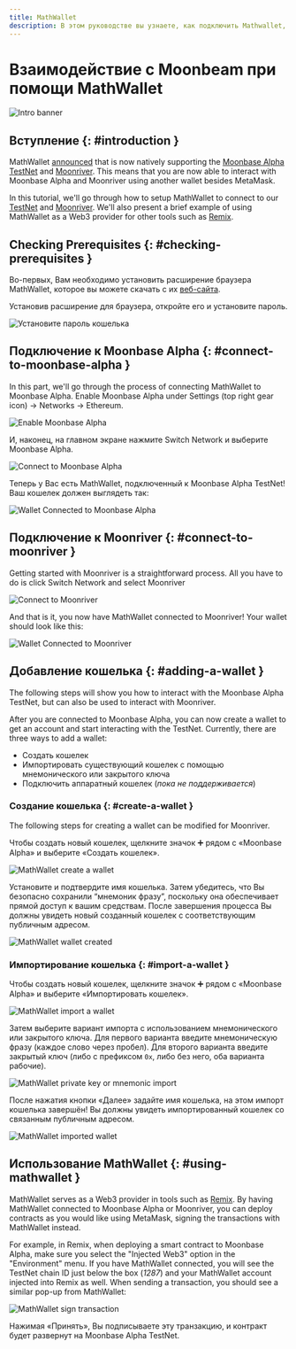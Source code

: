 ```yaml
---
title: MathWallet
description: В этом руководстве вы узнаете, как подключить Mathwallet, браузерный кошелек, работающий с Ethereum, к Moonbeam.
---
```


# Взаимодействие с Moonbeam при помощи MathWallet
 
![Intro banner](/images/mathwallet/mathwallet-banner.png)

## Вступление {: #introduction } 

MathWallet [announced](https://mathwallet.org/moonbeam-wallet/en/) that is now natively supporting the [Moonbase Alpha TestNet](/networks/moonbase/) and [Moonriver](/networks/moonriver/). This means that you are now able to interact with Moonbase Alpha and Moonriver using another wallet besides MetaMask.

In this tutorial, we'll go through how to setup MathWallet to connect to our [TestNet](#connect-to-moonbase-alpha) and [Moonriver](#connect-to-moonriver). We'll also present a brief example of using MathWallet as a Web3 provider for other tools such as [Remix](/integrations/remix/).

## Checking Prerequisites {: #checking-prerequisites } 

Во-первых, Вам необходимо установить расширение браузера MathWallet, которое вы можете скачать с их [веб-сайта](https://mathwallet.org/en-us/).

Установив расширение для браузера, откройте его и установите пароль.

![Установите пароль кошелька](/images/mathwallet/mathwallet-images-1.png)
## Подключение к Moonbase Alpha {: #connect-to-moonbase-alpha } 

In this part, we'll go through the process of connecting MathWallet to Moonbase Alpha. Enable Moonbase Alpha under Settings (top right gear icon) -> Networks -> Ethereum.

![Enable Moonbase Alpha](/images/mathwallet/mathwallet-images-2.png)

И, наконец, на главном экране нажмите Switch Network и выберите Moonbase Alpha.

![Connect to Moonbase Alpha](/images/mathwallet/mathwallet-images-3.png)

Теперь у Вас есть MathWallet, подключенный к Moonbase Alpha TestNet! Ваш кошелек должен выглядеть так:

![Wallet Connected to Moonbase Alpha](/images/mathwallet/mathwallet-images-4.png)

## Подключение к Moonriver {: #connect-to-moonriver } 

Getting started with Moonriver is a straightforward process. All you have to do is click Switch Network and select Moonriver

![Connect to Moonriver](/images/mathwallet/mathwallet-images-5.png)

And that is it, you now have MathWallet connected to Moonriver! Your wallet should look like this:

![Wallet Connected to Moonriver](/images/mathwallet/mathwallet-images-6.png)

## Добавление кошелька {: #adding-a-wallet } 

The following steps will show you how to interact with the Moonbase Alpha TestNet, but can also be used to interact with Moonriver.

After you are connected to Moonbase Alpha, you can now create a wallet to get an account and start interacting with the TestNet. Currently, there are three ways to add a wallet:

 - Создать кошелек
 - Импортировать существующий кошелек с помощью мнемонического или закрытого ключа
 - Подключить аппаратный кошелек (_пока не поддерживается_)

### Создание кошелька {: #create-a-wallet } 

The following steps for creating a wallet can be modified for Moonriver.

Чтобы создать новый кошелек, щелкните значок :heavy_plus_sign: рядом с «Moonbase Alpha» и выберите «Создать кошелек».

![MathWallet create a wallet](/images/mathwallet/mathwallet-images-7.png)

Установите и подтвердите имя кошелька. Затем убедитесь, что Вы безопасно сохранили “мнемоник фразу”, поскольку она обеспечивает прямой доступ к вашим средствам. После завершения процесса Вы должны увидеть новый созданный кошелек с соответствующим публичным адресом.

![MathWallet wallet created](/images/mathwallet/mathwallet-images-8.png)

### Импортирование кошелька {: #import-a-wallet } 

Чтобы создать новый кошелек, щелкните значок :heavy_plus_sign: рядом с «Moonbase Alpha» и выберите «Импортировать кошелек».

![MathWallet import a wallet](/images/mathwallet/mathwallet-images-9.png)

Затем выберите вариант импорта с использованием мнемонического или закрытого ключа. Для первого варианта введите мнемоническую фразу (каждое слово через пробел). Для второго варианта введите закрытый ключ (либо с префиксом `0x`, либо без него, оба варианта рабочие).

![MathWallet private key or mnemonic import](/images/mathwallet/mathwallet-images-10.png)

После нажатия кнопки «Далее» задайте имя кошелька, на этом импорт кошелька завершён! Вы должны увидеть импортированный кошелек со связанным публичным адресом.

![MathWallet imported wallet](/images/mathwallet/mathwallet-images-11.png)

## Использование MathWallet {: #using-mathwallet } 

MathWallet serves as a Web3 provider in tools such as [Remix](/integrations/remix/). By having MathWallet connected to Moonbase Alpha or Moonriver, you can deploy contracts as you would like using MetaMask, signing the transactions with MathWallet instead.

For example, in Remix, when deploying a smart contract to Moonbase Alpha, make sure you select the "Injected Web3" option in the "Environment" menu. If you have MathWallet connected, you will see the TestNet chain ID just below the box (_1287_) and your MathWallet account injected into Remix as well. When sending a transaction, you should see a similar pop-up from MathWallet:

![MathWallet sign transaction](/images/mathwallet/mathwallet-images-12.png)

Нажимая «Принять», Вы подписываете эту транзакцию, и контракт будет развернут на Moonbase Alpha TestNet.

